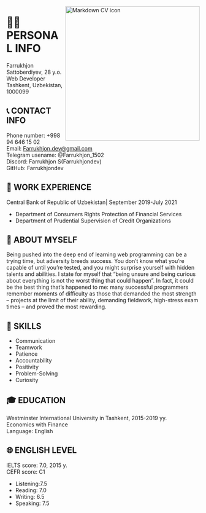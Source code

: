 <img src="https://user-images.githubusercontent.com/93606012/147364578-f0722af6-e43b-4f45-ac5b-0dcbe824418d.png"
     alt="Markdown CV icon"
     valign="top"
     align="right"
     width="350px"
     height="350px"/>

# 👨‍💼 PERSONAL INFO
Farrukhjon Sattoberdiyev, 28 y.o.\
Web Developer\
Tashkent, Uzbekistan, 1000099

## 📞 CONTACT INFO
Phone number: +998 94 646 15 02\
Email: Farrukhjon.dev@gmail.com\
Telegram usename: @Farrukhjon_1502\
Discord: Farrukhjon S(Farrukhjondev)\
GitHub: Farrukhjondev

## 💼 WORK EXPERIENCE
Central Bank of Republic of Uzbekistan| September 2019-July 2021
- Department of Consumers Rights Protection of Financial Services 
- Department of Prudential Supervision of Credit Organizations
     
## 📝 ABOUT MYSELF
Being pushed into the deep end of learning web programming can be a trying time, but adversity breeds success. You don’t know what you’re capable of until you’re tested, and you might surprise yourself with hidden talents and abilities. I state for myself that “being unsure and being curious about everything is not the worst thing that could happen”. In fact, it could be the best thing that’s happened to me: many successful programmers remember moments of difficulty as those that demanded the most strength – projects at the limit of their ability, demanding fieldwork, high-stress exam times – and proved the most rewarding. 

## 🚀 SKILLS
<ul>
     <li>Communication</li>
<li>Teamwork</li>
<li>Patience</li>
<li>Accountability</li>
<li>Positivity</li>
<li>Problem-Solving</li>
<li>Curiosity</li>
</ul>
     
## 🎓 EDUCATION
Westminster International University in Tashkent, 2015-2019 yy.\
Economics with Finance\
Language: English

## 🌐 ENGLISH LEVEL
IELTS score: 7.0, 2015 y.\
CEFR score: C1
<ul>
<li>Listening:7.5</li>
<li>Reading: 7.0</li>
<li>Writing: 6.5</li>
<li>Speaking: 7.5</li>
</ul>
